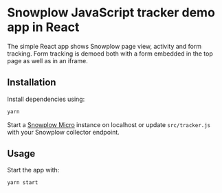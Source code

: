 # Snowplow JavaScript tracker demo app in React

The simple React app shows Snowplow page view, activity and form tracking. Form tracking is demoed both with a form embedded in the top page as well as in an iframe.

## Installation

Install dependencies using:

```bash
yarn
```

Start a [Snowplow Micro](https://github.com/snowplow-incubator/snowplow-micro) instance on localhost or update `src/tracker.js` with your Snowplow collector endpoint.

## Usage

Start the app with:

```bash
yarn start
```
